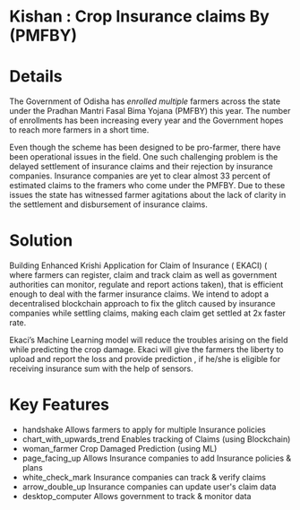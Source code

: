 # Kishan : Crop Insurance claims By (PMFBY) 

# Details

The Government of Odisha has *enrolled multiple* farmers across the state under the Pradhan Mantri Fasal Bima Yojana (PMFBY) this year. The number of enrollments has been increasing every year and the Government hopes to reach more farmers in a short time.

Even though the scheme has been designed to be pro-farmer, there have been operational issues in the field. One such challenging problem is the delayed settlement of insurance claims and their rejection by insurance companies. Insurance companies are yet to clear almost 33 percent of estimated claims to the framers who come under the PMFBY. Due to these issues the state has witnessed farmer agitations about the lack of clarity in the settlement and disbursement of insurance claims.

# Solution
Building Enhanced Krishi Application for Claim of Insurance ( EKACI) ( where farmers can register, claim and track claim as well as government authorities can monitor, regulate and report actions taken), that is efficient enough to deal with the farmer insurance claims. We intend to adopt a decentralised blockchain approach to fix the glitch caused by insurance companies while settling claims, making each claim get settled at 2x faster rate.

Ekaci’s Machine Learning model will reduce the troubles arising on the field while predicting the crop damage. Ekaci will give the farmers the liberty to upload and report the loss and provide prediction , if he/she is eligible for receiving insurance sum with the help of sensors.

# Key Features
* handshake Allows farmers to apply for multiple Insurance policies
* chart_with_upwards_trend Enables tracking of Claims (using Blockchain)
* woman_farmer Crop Damaged Prediction (using ML)
* page_facing_up Allows Insurance companies to add Insurance policies & plans
* white_check_mark Insurance companies can track & verify claims
* arrow_double_up Insurance companies can update user's claim data
* desktop_computer Allows government to track & monitor data
